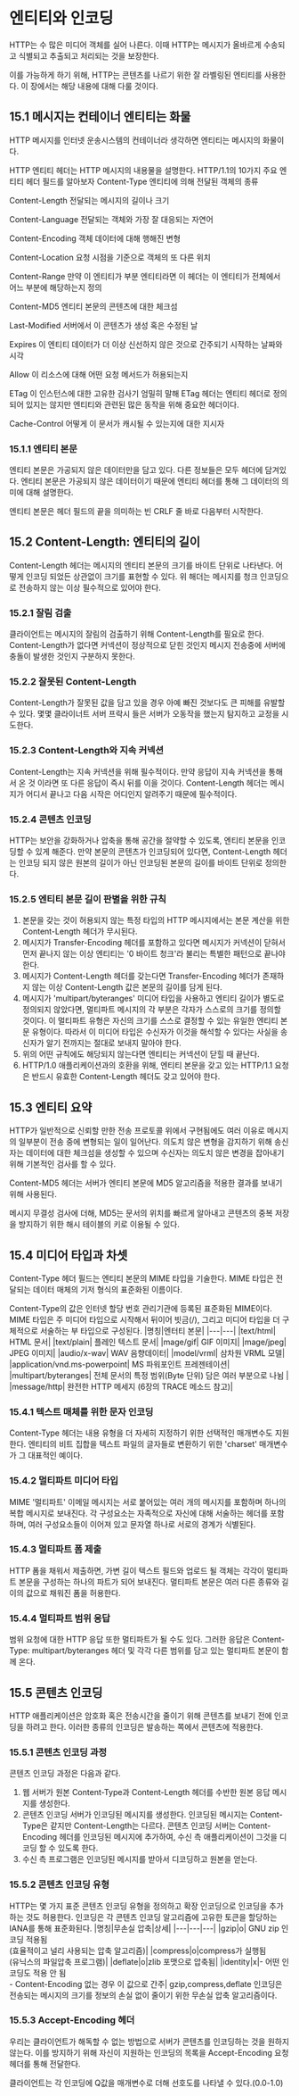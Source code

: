 # 엔티티와 인코딩
HTTP는 수 많은 미디어 객체를 실어 나른다.
이때 HTTP는 메시지가 올바르게 수송되고 식별되고 추출되고 처리되는 것을 보장한다.

이를 가능하게 하기 위해, HTTP는 콘텐츠를 나르기 위한 잘 라벨링된 엔티티를 사용한다.
이 장에서는 해당 내용에 대해 다룰 것이다.

## 15.1 메시지는 컨테이너 엔티티는 화물
HTTP 메시지를 인터넷 운송시스템의 컨테이너라 생각하면 엔티티는 메시지의 화물이다.

HTTP 엔티티 헤더는 HTTP 메시지의 내용물을 설명한다.
HTTP/1.1의 10가지 주요 엔티티 헤더 필드를 알아보자
Content-Type
엔티티에 의해 전달된 객체의 종류

Content-Length
전달되는 메시지의 길이나 크기

Content-Language
전달되는 객체와 가장 잘 대응되는 자연어

Content-Encoding
객체 데이터에 대해 행해진 변형

Content-Location
요청 시점을 기준으로 객체의 또 다른 위치

Content-Range
만약 이 엔티티가 부분 엔티티라면 이 헤더는 이 엔티티가 전체에서 어느 부분에 해당하는지 정의

Content-MD5
엔티티 본문의 콘텐츠에 대한 체크섬

Last-Modified
서버에서 이 콘텐츠가 생성 혹은 수정된 날

Expires
이 엔티티 데이터가 더 이상 신선하지 않은 것으로 간주되기 시작하는 날짜와 시각

Allow
이 리소스에 대해 어떤 요청 메서드가 허용되는지

ETag 
이 인스턴스에 대한 고유한 검사기 엄밀히 말해 ETag 헤더는 엔티티 헤더로 정의되어 있지는 않지만
엔티티와 관련된 많은 동작을 위해 중요한 헤더이다.

Cache-Control
어떻게 이 문서가 캐시될 수 있는지에 대한 지시자

### 15.1.1 엔티티 본문
엔티티 본문은 가공되지 않은 데이터만을 담고 있다.
다른 정보들은 모두 헤더에 담겨있다.
엔티티 본문은 가공되지 않은 데이터이기 때문에 엔티티 헤더를 통해 그 데이터의 의미에 대해 설명한다.

엔티티 본문은 헤더 필드의 끝을 의미하는 빈 CRLF 줄 바로 다음부터 시작한다.

## 15.2 Content-Length: 엔티티의 길이
Content-Length 헤더는 메시지의 엔티티 본문의 크기를 바이트 단위로 나타낸다.
어떻게 인코딩 되었든 상관없이 크기를 표현할 수 있다.
위 해더는 메시지를 청크 인코딩으로 전송하지 않는 이상 필수적으로 있어야 한다.

### 15.2.1 잘림 검출
클라이언트는 메시지의 잘림의 검출하기 위해 Content-Length를 필요로 한다.
Content-Length가 없다면 커넥션이 정상적으로 닫힌 것인지 메시지 전송중에 서버에 충돌이 발생한 것인지 구분하지 못한다.

### 15.2.2 잘못된 Content-Length
Content-Length가 잘못된 값을 담고 있을 경우 아예 빠진 것보다도 큰 피해를 유발할 수 있다.
몇몇 클라이너트 서버 프락시 들은 서버가 오동작을 했는지 탐지하고 교정을 시도한다.

### 15.2.3 Content-Length와 지속 커넥션
Content-Length는 지속 커넥션을 위해 필수적이다.
만약 응답이 지속 커넥션을 통해서 온 것 이라면 또 다른 응답이 즉시 뒤를 이을 것이다.
Content-Length 헤더는 메시지가 어디서 끝나고 다음 시작은 어디인지 알려주기 때문에 필수적이다.

### 15.2.4 콘텐츠 인코딩
HTTP는 보안을 강화하거나 압축을 통해 공간을 절약할 수 있도록, 엔티티 본문을 인코딩할 수 있게 해준다.
만약 본문의 콘텐츠가 인코딩되어 있다면, Content-Length 헤더는 인코딩 되지 않은 원본의 길이가 아닌 인코딩된 본문의 길이를 바이트 단위로 정의한다.

### 15.2.5 엔티티 본문 길이 판별을 위한 규칙
1. 본문을 갖는 것이 허용되지 않는 특정 타입의 HTTP 메시지에서는 본문 계산을 위한 Content-Length 헤더가 무시된다.
2. 메시지가 Transfer-Encoding 헤더를 포함하고 있다면 메시지가 커넥션이 닫혀서 먼저 끝나지 않는 이상 엔티티는 '0 바이트 청크'라 불리는 특별한 패턴으로 끝나야 한다.
3. 메시지가 Content-Length 헤더를 갖는다면 Transfer-Encoding 헤더가 존재하지 않는 이상 Content-Length 값은 본문의 길이를 담게 된다.
4. 메시지가 'multipart/byteranges' 미디어 타입을 사용하고 엔티티 길이가 별도로 정의되지 않았다면, 멀티파트 메시지의 각 부분은 각자가 스스로의 크기를 정의할 것이다. 이 멀티파트 유형은 자신의 크기를 스스로 결정할 수 있는 유일한 엔티티 본문 유형이다. 따라서 이 미디어 타입은 수신자가 이것을 해석할 수 있다는 사실을 송신자가 알기 전까지는 절대로 보내지 말아야 한다.
5. 위의 어떤 규칙에도 해당되지 않는다면 엔티티는 커넥션이 닫힐 때 끝난다.
6. HTTP/1.0 애플리케이션과의 호환을 위해, 엔티티 본문을 갖고 있는 HTTP/1.1 요청은 반드시 유효한 Content-Length 헤더도 갖고 있어야 한다.

## 15.3 엔티티 요약
HTTP가 일반적으로 신뢰할 만한 전송 프로토콜 위에서 구현됨에도 여러 이유로 메시지의 일부분이 전송 중에 변형되는 일이 일어난다.
의도치 않은 변형을 감지하기 위해 송신자는 데이터에 대한 체크섬을 생성할 수 있으며
수신자는 의도치 않은 변경을 잡아내기 위해 기본적인 검사를 할 수 있다.

Content-MD5 헤더는 서버가 엔티티 본문에 MD5 알고리즘을 적용한 결과를 보내기 위해 사용된다.

메시지 무결성 검사에 더해, MD5는 문서의 위치를 빠르게 알아내고 콘텐츠의 중복 저장을 방지하기 위한 해시 테이블의 키로 이용될 수 있다.

## 15.4 미디어 타입과 차셋
Content-Type 헤더 필드는 엔티티 본문의 MIME 타입을 기술한다.
MIME 타입은 전달되는 데이터 매체의 기저 형식의 표준화된 이름이다.

Content-Type의 값은 인터넷 할당 번호 관리기관에 등록된 표준화된 MIME이다.
MIME 타입은 주 미디어 타입으로 시작해서 뒤이어 빗금(/), 그리고 미디어 타입을 더 구체적으로 서술하는 부 타입으로 구성된다.
  |명칭|엔터티 본문|
  |---|---|
  |text/html| HTML 문서|
  |text/plain| 플레인 텍스트 문서|
  |mage/gif| GIF 이미지|
  |mage/jpeg| JPEG 이미지|
  |audio/x-wav| WAV 음향데이터|
  |model/vrml| 삼차원 VRML 모델|
  |application/vnd.ms-powerpoint| MS 파워포인트 프레젠테이션|
  |multipart/byteranges| 전체 문서의 특정 범위(Byte 단위) 담은 여러 부분으로 나뉨 |
  |message/http| 완전한 HTTP 메세지 (6장의 TRACE 메소드 참고)|
  
### 15.4.1 텍스트 매체를 위한 문자 인코딩
Content-Type 헤더는 내용 유형을 더 자세히 지정하기 위한 선택적인 매개변수도 지원한다.
엔티티의 비트 집합을 텍스트 파일의 글자들로 변환하기 위한 'charset' 매개변수가 그 대표적인 예이다.

### 15.4.2 멀티파트 미디어 타입
MIME '멀티파트' 이메일 메시지는 서로 붙어있는 여러 개의 메시지를 포함하며 하나의 복합 메시지로 보내진다. 각 구성요소는 자족적으로 자신에 대해 서술하는 헤더를 포함하며, 여러 구성요소들이 이어져 있고 문자열 하나로 서로의 경계가 식별된다.

### 15.4.3 멀티파트 폼 제출
HTTP 폼을 채워서 제출하면, 가변 길이 텍스트 필드와 업로드 될 객체는 각각이 멀티파트 본문을 구성하는 하나의 파트가 되어 보내진다. 멀티파트 본문은 여러 다른 종류와 길이의 값으로 채워진 폼을 허용한다.

### 15.4.4 멀티파트 범위 응답
범위 요청에 대한 HTTP 응답 또한 멀티파트가 될 수도 있다.
그러한 응답은 Content-Type: multipart/byteranges 헤더 및 각각 다른 범위를 담고 있는 멀티파트 본문이 함께 온다.

## 15.5 콘텐츠 인코딩
HTTP 애플리케이션은 암호화 혹은 전송시간을 줄이기 위해 콘텐츠를 보내기 전에 인코딩을 하려고 한다.
이러한 종류의 인코딩은 발송하는 쪽에서 콘텐츠에 적용한다.

### 15.5.1 콘텐츠 인코딩 과정
콘텐츠 인코딩 과정은 다음과 같다.
1. 웹 서버가 원본 Content-Type과 Content-Length 헤더를 수반한 원본 응답 메시지를 생성한다.
2. 콘텐츠 인코딩 서버가 인코딩된 메시지를 생성한다. 인코딩된 메시지는 Content-Type은 같지만 Content-Length는 다르다. 콘텐츠 인코딩 서버는 Content-Encoding 헤더를 인코딩된 메시지에 추가하여, 수신 측 애플리케이션이 그것을 디코딩 할 수 있도록 한다.
3. 수신 측 프로그램은 인코딩된 메시지를 받아서 디코딩하고 원본을 얻는다.

### 15.5.2 콘텐츠 인코딩 유형
HTTP는 몇 가지 표준 콘텐츠 인코딩 유형을 정의하고 확장 인코딩으로 인코딩을 추가하는 것도 허용한다. 인코딩은 각 콘텐츠 인코딩 알고리즘에 고유한 토큰을 할당하는 IANA를 통해 표준화된다.
  |명칭|무손실 압축|상세|
    |---|---|---|
    |gzip|o| GNU zip 인코딩 적용됨 <br> (효율적이고 널리 사용되는 압축 알고리즘)|
    |compress|o|compress가 실행됨 <br> (유닉스의 파일압축 프로그램)|
    |deflate|o|zlib 포맷으로 압축됨|
    |identity|x|- 어떤 인코딩도 적용 안 됨 <br> - Content-Encoding 없는 경우 이 값으로 간주|
gzip,compress,deflate 인코딩은 전송되는 메시지의 크기를 정보의 손실 없이 줄이기 위한 무손실 압축 알고리즘이다.

### 15.5.3 Accept-Encoding 헤더
우리는 클라이언트가 해독할 수 없는 방법으로 서버가 콘텐츠를 인코딩하는 것을 원하지 않는다.
이를 방지하기 위해 자신이 지원하는 인코딩의 목록을 Accept-Encoding 요청 헤더를 통해 전달한다.

클라이언트는 각 인코딩에 Q값을 매개변수로 더해 선호도를 나타낼 수 있다.(0.0-1.0)
